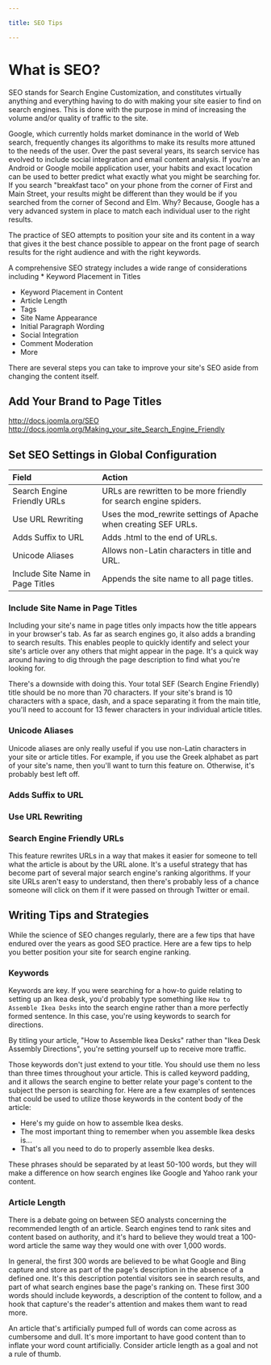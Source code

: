 ```yaml
---

title: SEO Tips

---
```


What is SEO?
=====

SEO stands for Search Engine Customization, and constitutes virtually anything and everything having to do with making your site easier to find on search engines. This is done with the purpose in mind of increasing the volume and/or quality of traffic to the site.

Google, which currently holds market dominance in the world of Web search, frequently changes its algorithms to make its results more attuned to the needs of the user. Over the past several years, its search service has evolved to include social integration and email content analysis. If you're an Android or Google mobile application user, your habits and exact location can be used to better predict what exactly what you might be searching for. If you search "breakfast taco" on your phone from the corner of First and Main Street, your results might be different than they would be if you searched from the corner of Second and Elm. Why? Because, Google has a very advanced system in place to match each individual user to the right results.

The practice of SEO attempts to position your site and its content in a way that gives it the best chance possible to appear on the front page of search results for the right audience and with the right keywords.

A comprehensive SEO strategy includes a wide range of considerations including * Keyword Placement in Titles

* Keyword Placement in Content
* Article Length
* Tags
* Site Name Appearance
* Initial Paragraph Wording
* Social Integration
* Comment Moderation
* More

There are several steps you can take to improve your site's SEO aside from changing the content itself.

Add Your Brand to Page Titles
-----
http://docs.joomla.org/SEO
http://docs.joomla.org/Making_your_site_Search_Engine_Friendly

Set SEO Settings in Global Configuration
-----

| Field                            | Action                                                            |
|:---------------------------------|:------------------------------------------------------------------|
| Search Engine Friendly URLs      | URLs are rewritten to be more friendly for search engine spiders. |
| Use URL Rewriting                | Uses the mod_rewrite settings of Apache when creating SEF URLs.   |
| Adds Suffix to URL               | Adds .html to the end of URLs.                                    |
| Unicode Aliases                  | Allows non-Latin characters in title and URL.                     |
| Include Site Name in Page Titles | Appends the site name to all page titles.                         |

### Include Site Name in Page Titles
Including your site's name in page titles only impacts how the title appears in your browser's tab. As far as search engines go, it also adds a branding to search results. This enables people to quickly identify and select your site's article over any others that might appear in the page. It's a quick way around having to dig through the page description to find what you're looking for.

There's a downside with doing this. Your total SEF (Search Engine Friendly) title should be no more than 70 characters. If your site's brand is 10 characters with a space, dash, and a space separating it from the main title,  you'll need to account for 13 fewer characters in your individual article titles.

### Unicode Aliases
Unicode aliases are only really useful if you use non-Latin characters in your site or article titles. For example, if you use the Greek alphabet as part of your site's name, then you'll want to turn this feature on. Otherwise, it's probably best left off.

### Adds Suffix to URL

### Use URL Rewriting

### Search Engine Friendly URLs
This feature rewrites URLs in a way that makes it easier for someone to tell what the article is about by the URL alone. It's a useful strategy that has become part of several major search engine's ranking algorithms. If your site URLs aren't easy to understand, then there's probably less of a chance someone will click on them if it were passed on through Twitter or email.

Writing Tips and Strategies
-----
While the science of SEO changes regularly, there are a few tips that have endured over the years as good SEO practice. Here are a few tips to help you better position your site for search engine ranking.

### Keywords
Keywords are key. If you were searching for a how-to guide relating to setting up an Ikea desk, you'd probably type something like `How to Assemble Ikea Desks` into the search engine rather than a more perfectly formed sentence. In this case, you're using keywords to search for directions.

By titling your article, "How to Assemble Ikea Desks" rather than "Ikea Desk Assembly Directions", you're setting yourself up to receive more traffic.

Those keywords don't just extend to your title. You should use them no less than three times throughout your article. This is called keyword padding, and it allows the search engine to better relate your page's content to the subject the person is searching for. Here are a few examples of sentences that could be used to utilize those keywords in the content body of the article:

* Here's my guide on how to assemble Ikea desks.
* The most important thing to remember when you assemble Ikea desks is...
* That's all you need to do to properly assemble Ikea desks.

These phrases should be separated by at least 50-100 words, but they will make a difference on how search engines like Google and Yahoo rank your content.

### Article Length
There is a debate going on between SEO analysts concerning the recommended length of an article. Search engines tend to rank sites and content based on authority, and it's hard to believe they would treat a 100-word article the same way they would one with over 1,000 words.

In general, the first 300 words are believed to be what Google and Bing capture and store as part of the page's description in the absence of a defined one. It's this description potential visitors see in search results, and part of what search engines base the page's ranking on. These first 300 words should include keywords, a description of the content to follow, and a hook that capture's the reader's attention and makes them want to read more.

An article that's artificially pumped full of words can come across as cumbersome and dull. It's more important to have good content than to inflate your word count artificially. Consider article length as a goal and not a rule of thumb.
